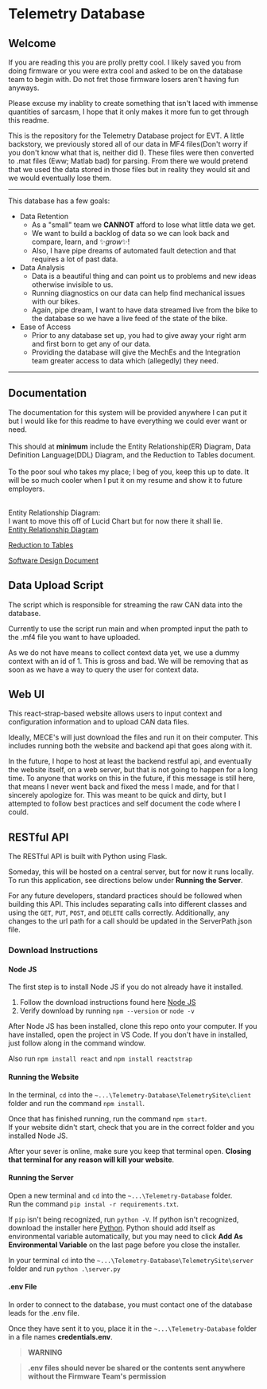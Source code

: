 # Telemetry Database

## Welcome

If you are reading this you are prolly pretty cool. I likely saved you from doing firmware or you were extra cool and asked to be on the database team to begin with. Do not fret those firmware losers aren't having fun anyways.<br>

Please excuse my inablity to create something that isn't laced with immense quantities of sarcasm, I hope that it only makes it more fun to get through this readme.<br>

This is the repository for the Telemetry Database project for EVT. A little backstory, we previously stored all of our data in MF4 files(Don't worry if you don't know what that is, neither did I). These files were then converted to .mat files (Eww; Matlab bad) for parsing. From there we would pretend that we used the data stored in those files but in reality they would sit and we would eventually lose them.<br>

---

This database has a few goals:

- Data Retention
  - As a "small" team we **CANNOT** afford to lose what little data we get.
  - We want to build a backlog of data so we can look back and compare, learn, and ✨*grow*✨!
  - Also, I have pipe dreams of automated fault detection and that requires a lot of past data.
- Data Analysis
  - Data is a beautiful thing and can point us to problems and new ideas otherwise invisible to us.
  - Running diagnostics on our data can help find mechanical issues with our bikes.
  - Again, pipe dream, I want to have data streamed live from the bike to the database so we have a live feed of the state of the bike.
- Ease of Access
  - Prior to any database set up, you had to give away your right arm and first born to get any of our data.
  - Providing the database will give the MechEs and the Integration team greater access to data which (allegedly) they need.

---

## Documentation

The documentation for this system will be provided anywhere I can put it but I would like for this readme to have everything we could ever want or need.<br>
<br>
This should at **minimum** include the Entity Relationship(ER) Diagram, Data Definition Language(DDL) Diagram, and the Reduction to Tables document.<br>
<br>
To the poor soul who takes my place; I beg of you, keep this up to date. It will be so much cooler when I put it on my resume and show it to future employers.<br>
<br>

Entity Relationship Diagram:<br>
I want to move this off of Lucid Chart but for now there it shall lie.<br>
[Entity Relationship Diagram](https://lucid.app/lucidchart/ff611a92-9484-4606-a11d-d142f54ee428/edit?viewport_loc=-2095%2C-830%2C4919%2C2456%2CMMHz0DLYv6yU&invitationId=inv_5c98f0bf-e268-4e23-afe7-0b5b771f8459)<br>

[Reduction to Tables](https://docs.google.com/document/d/1Dq0fAyz-GOTDRLL4TS9-DYxf0agS83yGcmjXoaB-jjU/edit?usp=sharing)<br>

[Software Design Document](https://docs.google.com/document/d/1QV6rSz8Uj5yaqdDihSC-XkMlvNX5aUmDrTravnWL-ts/edit?usp=sharing)<br>



## Data Upload Script

The script which is responsible for streaming the raw CAN data into the database.<br>

Currently to use the script run main and when prompted input the path to the .mf4 file you want to have uploaded.<br>

As we do not have means to collect context data yet, we use a dummy context with an id of 1. This is gross and bad. We will be removing that as soon as we have a way to query the user for context data.<br>

## Web UI 

This react-strap-based website allows users to input context and configuration information and to upload CAN data files.<br>

Ideally, MECE's will just download the files and run it on their computer. This includes running both the website and backend api that goes along with it.<br>

In the future, I hope to host at least the backend restful api, and eventually the website itself, on a web server, but that is not going to happen for a long time. To anyone that works on this in the future, if this message is still here, that means I never went back and fixed the mess I made, and for that I sincerely apologize for. This was meant to be quick and dirty, but I attempted to follow best practices and self document the code where I could. <br>

## RESTful API

The RESTful API is built with Python using Flask. <br>

Someday, this will be hosted on a central server, but for now it runs locally. To run this application, see directions below under **Running the Server**. <br>

For any future developers, standard practices should be followed when building this API. This includes separating calls into different classes and using the `GET`, `PUT`, `POST`, and `DELETE` calls correctly. Additionally, any changes to the url path for a call should be updated in the ServerPath.json file.

### Download Instructions


#### Node JS
The first step is to install Node JS if you do not already have it installed.<br>

1. Follow the download instructions found here [Node JS](https://nodejs.org/en/download/package-manager)
2. Verify download by running `npm --version` or `node -v`<br>

After Node JS has been installed, clone this repo onto your computer. If you have installed, open the project in VS Code. If you don't have in installed, just follow along in the command window. <br>

Also run `npm install react` and `npm install reactstrap`

#### **Running the Website**

In the terminal, `cd` into the `~...\Telemetry-Database\TelemetrySite\client` folder and run the command `npm install`. <br>

Once that has finished running, run the command `npm start`. <br>
If your website didn't start, check that you are in the correct folder and you installed Node JS. <br>

After your sever is online, make sure you keep that terminal open. **Closing that terminal for any reason will kill your website**.<br>

#### **Running the Server**

Open a new terminal and `cd` into the `~...\Telemetry-Database` folder. <br>
Run the command `pip instal -r requirements.txt`. <br>

If `pip` isn't being recognized, run `python -V`. If python isn't recognized, download the installer here [Python](https://www.python.org/downloads/). Python should add itself as environmental variable automatically, but you may need to click **Add As Environmental Variable** on the last page before you close the installer.<br>

In your terminal `cd` into the `~...\Telemetry-Database\TelemetrySite\server` folder and run `python .\server.py`

#### **.env File**

In order to connect to the database, you must contact one of the database leads for the .env file.<br> 

Once they have sent it to you, place it in the `~...\Telemetry-Database` folder in a file names **credentials.env**.

> **WARNING**

>**.env files should never be shared or the contents sent anywhere without the Firmware Team's permission**






